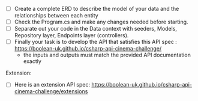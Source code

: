 

- [ ] Create a complete ERD to describe the model of your data and the relationships between each entity
- [ ] Check the Program.cs and make any changes needed before starting.
- [ ] Separate out your code in the Data context with seeders, Models, Repository layer, Endpoints layer (controllers).
- [ ] Finally your task is to develop the API that satisfies this API spec : https://boolean-uk.github.io/csharp-api-cinema-challenge/
  -  the inputs and outputs must match the provided API documentation exactly


Extension: 
- [ ] Here is an extension API spec: https://boolean-uk.github.io/csharp-api-cinema-challenge/extensions